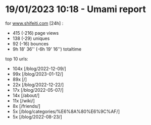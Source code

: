# 19/01/2023 10:18 - Umami report
for www.shifeiti.com [24h] :

 - 415 (-216) page views
 - 138 (-29) uniques
 - 92 (-16) bounces
 - 9h 18' 36'' (-6h 19' 16'') totaltime


top 10 urls:
 - 104x [/blog/2022-12-09/]
 - 99x [/blog/2023-01-12/]
 - 89x [/]
 - 22x [/blog/2022-12-22/]
 - 17x [/blog/2022-05-07/]
 - 14x [/about/]
 - 11x [/wiki/]
 - 8x [/friends/]
 - 5x [/blog/categories/%E6%8A%80%E6%9C%AF/]
 - 5x [/blog/2022-08-23/]


